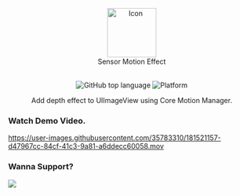 <div align="center">
  <img width="100" src="https://user-images.githubusercontent.com/35783310/181525026-ca49f314-1e60-4a4b-baa8-f5fa0503c00c.png" alt="Icon" /> <br>
  Sensor Motion Effect <br>  <br>

![GitHub top language](https://img.shields.io/github/languages/top/m-afham/SensorMotionEffect?color=red)
![Platform](https://img.shields.io/cocoapods/p/ios?color=red) 

Add depth effect to UIImageView using Core Motion Manager.
</div>

### Watch Demo Video.
https://user-images.githubusercontent.com/35783310/181521157-d47967cc-84cf-41c3-9a81-a6ddecc60058.mov

### Wanna Support? 

<a href="https://www.buymeacoffee.com/mafham"><img src="https://img.buymeacoffee.com/button-api/?text=Buy me a coffee&emoji=&slug=mafham&button_colour=FFDD00&font_colour=000000&font_family=Cookie&outline_colour=000000&coffee_colour=ffffff"  a>
